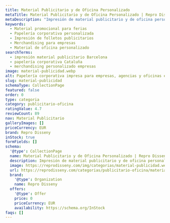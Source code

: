 ```yaml
---
title: Material Publicitario y de Oficina Personalizado
metaTitle: Material Publicitario y de Oficina Personalizado | Repro Disseny
metaDescription: "Impresión de material publicitario y de oficina personalizado: carpetas, blocs, talonarios, flyers, trípticos y papelería corporativa. Soluciones para empresas en Barcelona."
keywords:
  - Material promocional para ferias
  - Papelería corporativa personalizada
  - Impresión de folletos publicitarios
  - Merchandising para empresas
  - Material de oficina personalizado
searchTerms:
  - impresión material publicitario Barcelona
  - papelería corporativa Cataluña
  - merchandising personalizado empresas
image: material-publicidad.webp
alt: Papelería corporativa impresa para empresas, agencias y oficinas en Barcelona
slug: material-publicidad
schemaType: CollectionPage
featured: false
order: 0
type: categoria
category: publicitario-oficina
ratingValue: 4.7
reviewCount: 89
nav: Material Publicitario
galleryImages: []
priceCurrency: EUR
brand: Repro Disseny
inStock: true
formFields: []
schema:
  '@type': CollectionPage
  name: Material Publicitario y de Oficina Personalizado | Repro Disseny
  description: Impresión de material publicitario y de oficina personalizado: carpetas, blocs, talonarios, flyers, trípticos y papelería corporativa. Soluciones para empresas en Barcelona y Cataluña.
  image: https://reprodisseny.com/img/categorias/material-publicidad.webp
  url: https://reprodisseny.com/categorias/publicitario-oficina/material-publicidad
  brand:
    '@type': Organization
    name: Repro Disseny
  offers:
    '@type': Offer
    price: 0
    priceCurrency: EUR
    availability: https://schema.org/InStock
faqs: []
---
```

